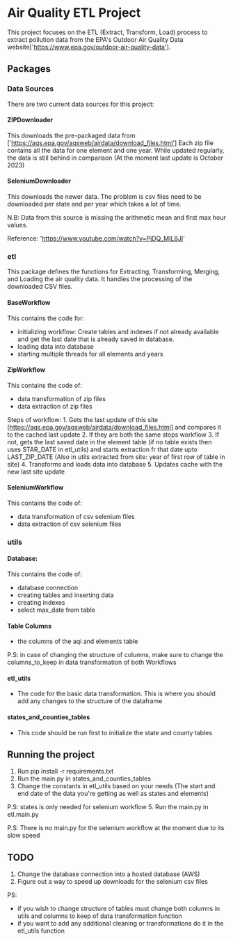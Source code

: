 # Air Quality ETL Project

This project focuses on the ETL (Extract, Transform, Load) process to extract pollution data from 
the EPA's Outdoor Air Quality Data website['https://www.epa.gov/outdoor-air-quality-data'].

## Packages
### Data Sources
There are two current data sources for this project:

#### ZIPDownloader
This downloads the pre-packaged data from ['https://aqs.epa.gov/aqsweb/airdata/download_files.html']
Each zip file contains all the data for one element and one year. While updated regularly, the data is still behind 
in comparison (At the moment last update is October 2023)

#### SeleniumDownloader
This downloads the newer data. The problem is csv files need to be downloaded per state and per year
which takes a lot of time.

N.B: Data from this source is missing the arithmetic mean and first max hour values.

Reference: 'https://www.youtube.com/watch?v=PjDQ_MIL8JI'

### etl
This package defines the functions for Extracting, Transforming, Merging,
and Loading the air quality data. It handles the processing of the 
downloaded CSV files.

#### BaseWorkflow
This contains the code for:
- initializing workflow: Create tables and indexes if not already available and get the last date that is already saved in database.
- loading data into database
- starting multiple threads for all elements and years

#### ZipWorkflow
This contains the code of:
- data transformation of zip files
- data extraction of zip files

Steps of workflow:
    1. Gets the last update of this site [https://aqs.epa.gov/aqsweb/airdata/download_files.html] and compares it to the cached last update
    2. If they are both the same stops workflow 
    3. If not, gets the last saved date in the element table (if no table exists then uses STAR_DATE in etl_utils) and starts extraction fr
    that date upto LAST_ZIP_DATE (Also in utils extracted from site: year of first row of table in site)
    4. Transforms and loads data into database
    5. Updates cache with the new last site update
    
#### SeleniumWorkflow
This contains the code of:
- data transformation of csv selenium files
- data extraction of csv selenium files

### utils
#### Database:
This contains the code of:
- database connection
- creating tables and inserting data
- creating indexes
- select max_date from table

#### Table Columns
- the columns of the aqi and elements table

P.S: in case of changing the structure of columns, make sure to change the columns_to_keep 
in data transformation of both Workflows

#### etl_utils
- The code for the basic data transformation. This is where you should add any changes to the structure of 
the dataframe

#### states_and_counties_tables
- This code should be run first to initialize the state and county tables


## Running the project
1. Run pip install -r requirements.txt
2. Run the main.py in states_and_counties_tables
3. Change the constants in etl_utils based on your needs (The start and end date of the data you're getting as well as states and elements)

P.S: states is only needed for selenium workflow
5. Run the main.py in etl.main.py

P.S: There is no main.py for the selenium workflow at the moment due to its slow speed


## TODO
1. Change the database connection into a hosted database (AWS)
2. Figure out a way to speed up downloads for the selenium csv files

PS:
- if you wish to change structure of tables must change both columns in utils and columns to keep of data transformation function
- if you want to add any additional cleaning or transformations do it in the etl_utils function